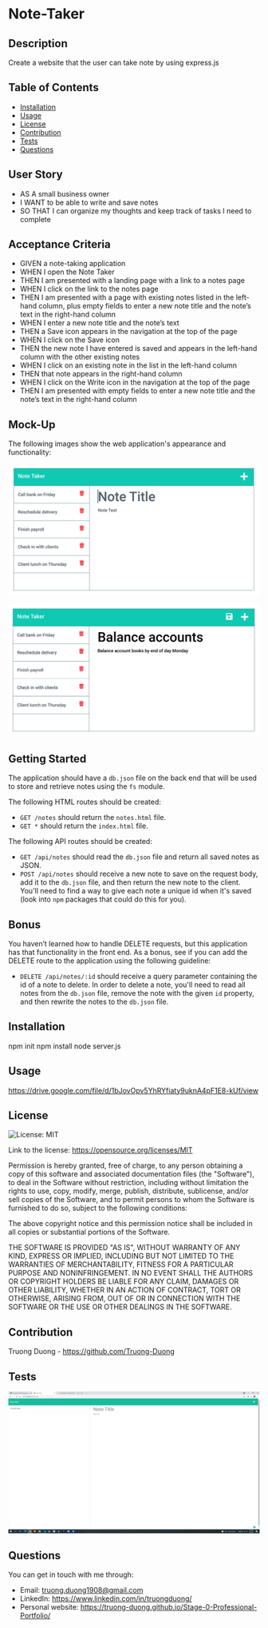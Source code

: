 # Note-Taker

## Description
Create a website that the user can take note by using express.js

## Table of Contents
* [Installation](#installation)
* [Usage](#usage)
* [License](#license)
* [Contribution](#contribution)
* [Tests](#tests)
* [Questions](#questions)

## User Story
* AS A small business owner
* I WANT to be able to write and save notes
* SO THAT I can organize my thoughts and keep track of tasks I need to complete

## Acceptance Criteria
* GIVEN a note-taking application
* WHEN I open the Note Taker
* THEN I am presented with a landing page with a link to a notes page
* WHEN I click on the link to the notes page
* THEN I am presented with a page with existing notes listed in the left-hand column, plus empty fields to enter a new note title and the note’s text in the right-hand column
* WHEN I enter a new note title and the note’s text
* THEN a Save icon appears in the navigation at the top of the page
* WHEN I click on the Save icon
* THEN the new note I have entered is saved and appears in the left-hand column with the other existing notes
* WHEN I click on an existing note in the list in the left-hand column
* THEN that note appears in the right-hand column
* WHEN I click on the Write icon in the navigation at the top of the page
* THEN I am presented with empty fields to enter a new note title and the note’s text in the right-hand column

## Mock-Up
The following images show the web application's appearance and functionality: 

![Existing notes are listed in the left-hand column with empty fields on the right-hand side for the new note’s title and text.](./public/img/11-express-homework-demo-01.png)

![Note titled “Balance accounts” reads, “Balance account books by end of day Monday,” with other notes listed on the left.](./public/img/11-express-homework-demo-02.png)

## Getting Started
The application should have a `db.json` file on the back end that will be used to store and retrieve notes using the `fs` module.

The following HTML routes should be created:
* `GET /notes` should return the `notes.html` file.
* `GET *` should return the `index.html` file.

The following API routes should be created:
* `GET /api/notes` should read the `db.json` file and return all saved notes as JSON.
* `POST /api/notes` should receive a new note to save on the request body, add it to the `db.json` file, and then return the new note to the client. You'll need to find a way to give each note a unique id when it's saved (look into `npm` packages that could do this for you).

## Bonus
You haven’t learned how to handle DELETE requests, but this application has that functionality in the front end. As a bonus, see if you can add the DELETE route to the application using the following guideline:

* `DELETE /api/notes/:id` should receive a query parameter containing the id of a note to delete. In order to delete a note, you'll need to read all notes from the `db.json` file, remove the note with the given `id` property, and then rewrite the notes to the `db.json` file.

## Installation
npm init
npm install
node server.js

## Usage
https://drive.google.com/file/d/1bJovOpv5YhRYfiaty9uknA4pF1E8-kUf/view

## License
![License: MIT](https://img.shields.io/badge/License-MIT-yellow.svg)

Link to the license: https://opensource.org/licenses/MIT

Permission is hereby granted, free of charge, to any person obtaining a copy
of this software and associated documentation files (the "Software"), to deal
in the Software without restriction, including without limitation the rights
to use, copy, modify, merge, publish, distribute, sublicense, and/or sell
copies of the Software, and to permit persons to whom the Software is
furnished to do so, subject to the following conditions:

The above copyright notice and this permission notice shall be included in all
copies or substantial portions of the Software.

THE SOFTWARE IS PROVIDED "AS IS", WITHOUT WARRANTY OF ANY KIND, EXPRESS OR
IMPLIED, INCLUDING BUT NOT LIMITED TO THE WARRANTIES OF MERCHANTABILITY,
FITNESS FOR A PARTICULAR PURPOSE AND NONINFRINGEMENT. IN NO EVENT SHALL THE
AUTHORS OR COPYRIGHT HOLDERS BE LIABLE FOR ANY CLAIM, DAMAGES OR OTHER
LIABILITY, WHETHER IN AN ACTION OF CONTRACT, TORT OR OTHERWISE, ARISING FROM,
OUT OF OR IN CONNECTION WITH THE SOFTWARE OR THE USE OR OTHER DEALINGS IN THE
SOFTWARE.

## Contribution
Truong Duong - https://github.com/Truong-Duong

## Tests
![](./public/img/1.png)

## Questions
You can get in touch with me through:
* Email: truong.duong1908@gmail.com
* LinkedIn: https://www.linkedin.com/in/truongduong/
* Personal website: https://truong-duong.github.io/Stage-0-Professional-Portfolio/